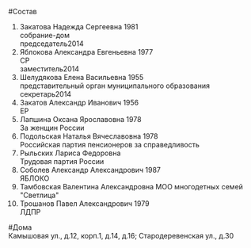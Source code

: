 #Состав  
1. Закатова Надежда Сергеевна 1981  
    собрание-дом  
    председатель2014  
2. Яблокова Александра Евгеньевна 1977  
    СР  
    заместитель2014  
3. Шелудякова Елена Васильевна 1955  
    представительный орган муниципального образования  
    секретарь2014  
4. Закатов Александр Иванович 1956  
    ЕР  
5. Лапшина Оксана Ярославовна 1978  
    За женщин России  
6. Подольская Наталья Вячеславовна 1978  
    Российская партия пенсионеров за справедливость
7. Рыльских Лариса Федоровна  
    Трудовая партия России
8. Соболев Александр Александрович 1987  
    ЯБЛОКО  
9. Тамбовская Валентина Александровна
    МОО многодетных семей "Светлица"
10. Трошанов Павел Александрович 1979  
    ЛДПР  

#Дома  
Камышовая ул., д.12, корп.1, д.14, д.16;  Стародеревенская ул., д.30  
  
